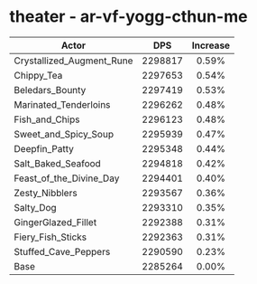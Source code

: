 # theater - ar-vf-yogg-cthun-me
| Actor | DPS | Increase |
|---|:---:|:---:|
|Crystallized_Augment_Rune|2298817|0.59%|
|Chippy_Tea|2297653|0.54%|
|Beledars_Bounty|2297419|0.53%|
|Marinated_Tenderloins|2296262|0.48%|
|Fish_and_Chips|2296123|0.48%|
|Sweet_and_Spicy_Soup|2295939|0.47%|
|Deepfin_Patty|2295348|0.44%|
|Salt_Baked_Seafood|2294818|0.42%|
|Feast_of_the_Divine_Day|2294401|0.40%|
|Zesty_Nibblers|2293567|0.36%|
|Salty_Dog|2293310|0.35%|
|GingerGlazed_Fillet|2292388|0.31%|
|Fiery_Fish_Sticks|2292363|0.31%|
|Stuffed_Cave_Peppers|2290590|0.23%|
|Base|2285264|0.00%|
